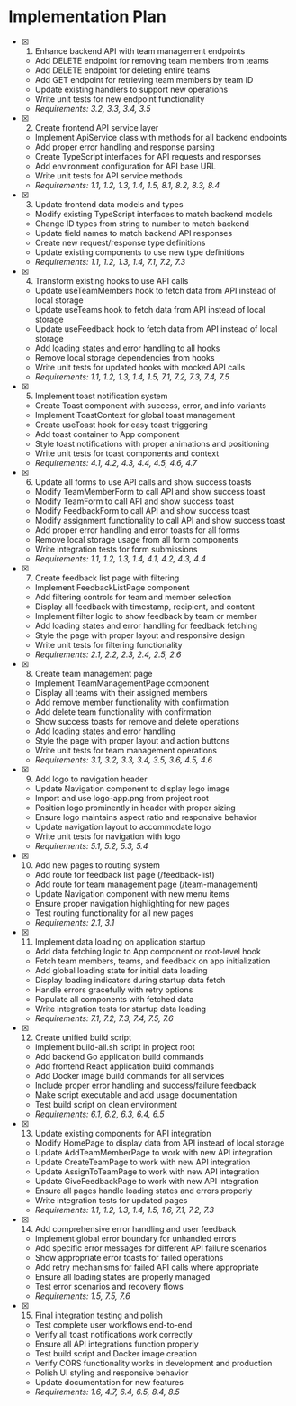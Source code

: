 # Implementation Plan

- [x] 1. Enhance backend API with team management endpoints
  - Add DELETE endpoint for removing team members from teams
  - Add DELETE endpoint for deleting entire teams
  - Add GET endpoint for retrieving team members by team ID
  - Update existing handlers to support new operations
  - Write unit tests for new endpoint functionality
  - _Requirements: 3.2, 3.3, 3.4, 3.5_

- [x] 2. Create frontend API service layer
  - Implement ApiService class with methods for all backend endpoints
  - Add proper error handling and response parsing
  - Create TypeScript interfaces for API requests and responses
  - Add environment configuration for API base URL
  - Write unit tests for API service methods
  - _Requirements: 1.1, 1.2, 1.3, 1.4, 1.5, 8.1, 8.2, 8.3, 8.4_

- [x] 3. Update frontend data models and types
  - Modify existing TypeScript interfaces to match backend models
  - Change ID types from string to number to match backend
  - Update field names to match backend API responses
  - Create new request/response type definitions
  - Update existing components to use new type definitions
  - _Requirements: 1.1, 1.2, 1.3, 1.4, 7.1, 7.2, 7.3_

- [x] 4. Transform existing hooks to use API calls
  - Update useTeamMembers hook to fetch data from API instead of local storage
  - Update useTeams hook to fetch data from API instead of local storage
  - Update useFeedback hook to fetch data from API instead of local storage
  - Add loading states and error handling to all hooks
  - Remove local storage dependencies from hooks
  - Write unit tests for updated hooks with mocked API calls
  - _Requirements: 1.1, 1.2, 1.3, 1.4, 1.5, 7.1, 7.2, 7.3, 7.4, 7.5_

- [x] 5. Implement toast notification system
  - Create Toast component with success, error, and info variants
  - Implement ToastContext for global toast management
  - Create useToast hook for easy toast triggering
  - Add toast container to App component
  - Style toast notifications with proper animations and positioning
  - Write unit tests for toast components and context
  - _Requirements: 4.1, 4.2, 4.3, 4.4, 4.5, 4.6, 4.7_

- [x] 6. Update all forms to use API calls and show success toasts
  - Modify TeamMemberForm to call API and show success toast
  - Modify TeamForm to call API and show success toast
  - Modify FeedbackForm to call API and show success toast
  - Modify assignment functionality to call API and show success toast
  - Add proper error handling and error toasts for all forms
  - Remove local storage usage from all form components
  - Write integration tests for form submissions
  - _Requirements: 1.1, 1.2, 1.3, 1.4, 4.1, 4.2, 4.3, 4.4_

- [x] 7. Create feedback list page with filtering
  - Implement FeedbackListPage component
  - Add filtering controls for team and member selection
  - Display all feedback with timestamp, recipient, and content
  - Implement filter logic to show feedback by team or member
  - Add loading states and error handling for feedback fetching
  - Style the page with proper layout and responsive design
  - Write unit tests for filtering functionality
  - _Requirements: 2.1, 2.2, 2.3, 2.4, 2.5, 2.6_

- [x] 8. Create team management page
  - Implement TeamManagementPage component
  - Display all teams with their assigned members
  - Add remove member functionality with confirmation
  - Add delete team functionality with confirmation
  - Show success toasts for remove and delete operations
  - Add loading states and error handling
  - Style the page with proper layout and action buttons
  - Write unit tests for team management operations
  - _Requirements: 3.1, 3.2, 3.3, 3.4, 3.5, 3.6, 4.5, 4.6_

- [x] 9. Add logo to navigation header
  - Update Navigation component to display logo image
  - Import and use logo-app.png from project root
  - Position logo prominently in header with proper sizing
  - Ensure logo maintains aspect ratio and responsive behavior
  - Update navigation layout to accommodate logo
  - Write unit tests for navigation with logo
  - _Requirements: 5.1, 5.2, 5.3, 5.4_

- [x] 10. Add new pages to routing system
  - Add route for feedback list page (/feedback-list)
  - Add route for team management page (/team-management)
  - Update Navigation component with new menu items
  - Ensure proper navigation highlighting for new pages
  - Test routing functionality for all new pages
  - _Requirements: 2.1, 3.1_

- [x] 11. Implement data loading on application startup
  - Add data fetching logic to App component or root-level hook
  - Fetch team members, teams, and feedback on app initialization
  - Add global loading state for initial data loading
  - Display loading indicators during startup data fetch
  - Handle errors gracefully with retry options
  - Populate all components with fetched data
  - Write integration tests for startup data loading
  - _Requirements: 7.1, 7.2, 7.3, 7.4, 7.5, 7.6_

- [x] 12. Create unified build script
  - Implement build-all.sh script in project root
  - Add backend Go application build commands
  - Add frontend React application build commands
  - Add Docker image build commands for all services
  - Include proper error handling and success/failure feedback
  - Make script executable and add usage documentation
  - Test build script on clean environment
  - _Requirements: 6.1, 6.2, 6.3, 6.4, 6.5_

- [x] 13. Update existing components for API integration
  - Modify HomePage to display data from API instead of local storage
  - Update AddTeamMemberPage to work with new API integration
  - Update CreateTeamPage to work with new API integration
  - Update AssignToTeamPage to work with new API integration
  - Update GiveFeedbackPage to work with new API integration
  - Ensure all pages handle loading states and errors properly
  - Write integration tests for updated pages
  - _Requirements: 1.1, 1.2, 1.3, 1.4, 1.5, 1.6, 7.1, 7.2, 7.3_

- [x] 14. Add comprehensive error handling and user feedback
  - Implement global error boundary for unhandled errors
  - Add specific error messages for different API failure scenarios
  - Show appropriate error toasts for failed operations
  - Add retry mechanisms for failed API calls where appropriate
  - Ensure all loading states are properly managed
  - Test error scenarios and recovery flows
  - _Requirements: 1.5, 7.5, 7.6_

- [x] 15. Final integration testing and polish
  - Test complete user workflows end-to-end
  - Verify all toast notifications work correctly
  - Ensure all API integrations function properly
  - Test build script and Docker image creation
  - Verify CORS functionality works in development and production
  - Polish UI styling and responsive behavior
  - Update documentation for new features
  - _Requirements: 1.6, 4.7, 6.4, 6.5, 8.4, 8.5_

